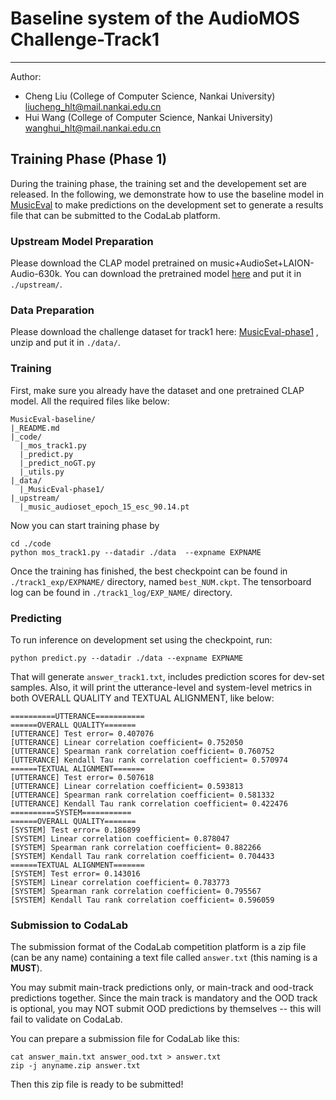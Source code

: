 # Baseline system of the AudioMOS Challenge-Track1

------

Author: 

- Cheng Liu (College of Computer Science, Nankai University) liucheng_hlt@mail.nankai.edu.cn
- Hui Wang (College of Computer Science, Nankai University) wanghui_hlt@mail.nankai.edu.cn

## Training Phase (Phase 1)

During the training phase, the training set and the developement set are released. In the following, we demonstrate how to use the baseline model in [MusicEval](https://arxiv.org/abs/2501.10811) to make predictions on the development set to generate a results file that can be submitted to the CodaLab platform.

### Upstream Model Preparation

Please download the CLAP model pretrained on music+AudioSet+LAION-Audio-630k. You can download the pretrained model  [here](https://huggingface.co/lukewys/laion_clap/blob/main/music_audioset_epoch_15_esc_90.14.pt) and put it in `./upstream/`.

### Data Preparation

Please download the challenge dataset for track1 here: [MusicEval-phase1](https://drive.google.com/drive/folders/1Qt3B5dIaqJnjm1NlvpV1uQFx_OXDkD9S?usp=drive_link) , unzip and put it in `./data/`. 





### Training

First, make sure you already have the dataset and one pretrained CLAP model. All the required files like below:

```
MusicEval-baseline/
|_README.md
|_code/
  |_mos_track1.py
  |_predict.py
  |_predict_noGT.py
  |_utils.py
|_data/
  |_MusicEval-phase1/
|_upstream/
  |_music_audioset_epoch_15_esc_90.14.pt

```

Now you can start training phase by 

```shell
cd ./code
python mos_track1.py --datadir ./data  --expname EXPNAME
```

Once the training has finished, the best checkpoint can be found in `./track1_exp/EXPNAME/` directory, named `best_NUM.ckpt`. The tensorboard log can be found in `./track1_log/EXP_NAME/` directory.

### Predicting

To run inference on development set using the checkpoint, run:

```shell
python predict.py --datadir ./data --expname EXPNAME
```

That will generate `answer_track1.txt`, includes prediction scores for dev-set samples.  Also, it will print the utterance-level and system-level metrics in both OVERALL QUALITY and TEXTUAL ALIGNMENT, like below:

```
==========UTTERANCE===========
======OVERALL QUALITY=======
[UTTERANCE] Test error= 0.407076
[UTTERANCE] Linear correlation coefficient= 0.752050
[UTTERANCE] Spearman rank correlation coefficient= 0.760752
[UTTERANCE] Kendall Tau rank correlation coefficient= 0.570974
======TEXTUAL ALIGNMENT=======
[UTTERANCE] Test error= 0.507618
[UTTERANCE] Linear correlation coefficient= 0.593813
[UTTERANCE] Spearman rank correlation coefficient= 0.581332
[UTTERANCE] Kendall Tau rank correlation coefficient= 0.422476
==========SYSTEM===========
======OVERALL QUALITY=======
[SYSTEM] Test error= 0.186899
[SYSTEM] Linear correlation coefficient= 0.878047
[SYSTEM] Spearman rank correlation coefficient= 0.882266
[SYSTEM] Kendall Tau rank correlation coefficient= 0.704433
======TEXTUAL ALIGNMENT=======
[SYSTEM] Test error= 0.143016
[SYSTEM] Linear correlation coefficient= 0.783773
[SYSTEM] Spearman rank correlation coefficient= 0.795567
[SYSTEM] Kendall Tau rank correlation coefficient= 0.596059
```

### Submission to CodaLab

The submission format of the CodaLab competition platform is a zip file (can be any name) containing a text file called `answer.txt` (this naming is a **MUST**).  

You may submit main-track predictions only, or main-track and ood-track predictions together.  Since the main track is mandatory and the OOD track is optional, you may NOT submit OOD predictions by themselves -- this will fail to validate on CodaLab.

You can prepare a submission file for CodaLab like this:

```
cat answer_main.txt answer_ood.txt > answer.txt
zip -j anyname.zip answer.txt
```

Then this zip file is ready to be submitted!